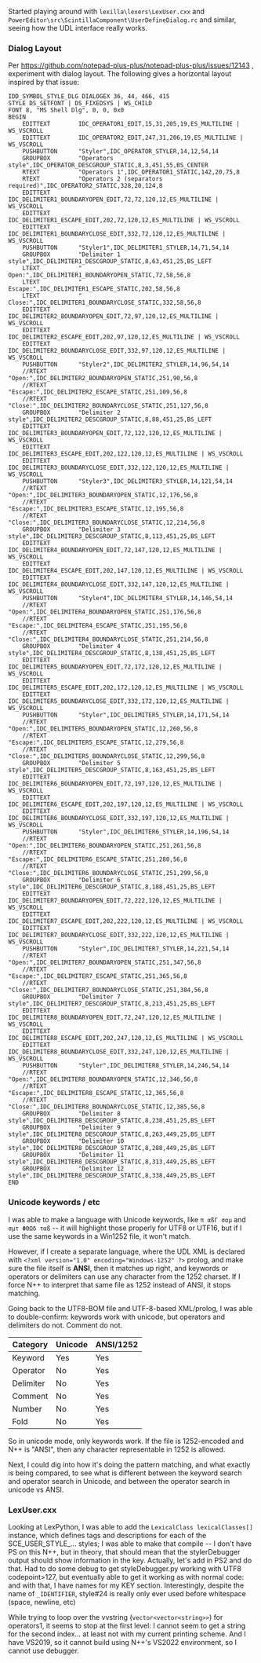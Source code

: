 Started playing around with `lexilla\lexers\LexUser.cxx` and `PowerEditor\src\ScintillaComponent\UserDefineDialog.rc` and similar, seeing how the UDL interface really works.

### Dialog Layout

Per https://github.com/notepad-plus-plus/notepad-plus-plus/issues/12143 , experiment with dialog layout.  The following gives a horizontal layout inspired by that issue:
```
IDD_SYMBOL_STYLE_DLG DIALOGEX 36, 44, 466, 415
STYLE DS_SETFONT | DS_FIXEDSYS | WS_CHILD
FONT 8, "MS Shell Dlg", 0, 0, 0x0
BEGIN
    EDITTEXT        IDC_OPERATOR1_EDIT,15,31,205,19,ES_MULTILINE | WS_VSCROLL
    EDITTEXT        IDC_OPERATOR2_EDIT,247,31,206,19,ES_MULTILINE | WS_VSCROLL
    PUSHBUTTON      "Styler",IDC_OPERATOR_STYLER,14,12,54,14
    GROUPBOX        "Operators style",IDC_OPERATOR_DESCGROUP_STATIC,8,3,451,55,BS_CENTER
    RTEXT           "Operators 1",IDC_OPERATOR1_STATIC,142,20,75,8
    RTEXT           "Operators 2 (separators required)",IDC_OPERATOR2_STATIC,328,20,124,8
    EDITTEXT        IDC_DELIMITER1_BOUNDARYOPEN_EDIT,72,72,120,12,ES_MULTILINE | WS_VSCROLL
    EDITTEXT        IDC_DELIMITER1_ESCAPE_EDIT,202,72,120,12,ES_MULTILINE | WS_VSCROLL
    EDITTEXT        IDC_DELIMITER1_BOUNDARYCLOSE_EDIT,332,72,120,12,ES_MULTILINE | WS_VSCROLL
    PUSHBUTTON      "Styler1",IDC_DELIMITER1_STYLER,14,71,54,14
    GROUPBOX        "Delimiter 1 style",IDC_DELIMITER1_DESCGROUP_STATIC,8,63,451,25,BS_LEFT
    LTEXT           " Open:",IDC_DELIMITER1_BOUNDARYOPEN_STATIC,72,58,56,8
    LTEXT           " Escape:",IDC_DELIMITER1_ESCAPE_STATIC,202,58,56,8
    LTEXT           " Close:",IDC_DELIMITER1_BOUNDARYCLOSE_STATIC,332,58,56,8
    EDITTEXT        IDC_DELIMITER2_BOUNDARYOPEN_EDIT,72,97,120,12,ES_MULTILINE | WS_VSCROLL
    EDITTEXT        IDC_DELIMITER2_ESCAPE_EDIT,202,97,120,12,ES_MULTILINE | WS_VSCROLL
    EDITTEXT        IDC_DELIMITER2_BOUNDARYCLOSE_EDIT,332,97,120,12,ES_MULTILINE | WS_VSCROLL
    PUSHBUTTON      "Styler2",IDC_DELIMITER2_STYLER,14,96,54,14
    //RTEXT           "Open:",IDC_DELIMITER2_BOUNDARYOPEN_STATIC,251,90,56,8
    //RTEXT           "Escape:",IDC_DELIMITER2_ESCAPE_STATIC,251,109,56,8
    //RTEXT           "Close:",IDC_DELIMITER2_BOUNDARYCLOSE_STATIC,251,127,56,8
    GROUPBOX        "Delimiter 2 style",IDC_DELIMITER2_DESCGROUP_STATIC,8,88,451,25,BS_LEFT
    EDITTEXT        IDC_DELIMITER3_BOUNDARYOPEN_EDIT,72,122,120,12,ES_MULTILINE | WS_VSCROLL
    EDITTEXT        IDC_DELIMITER3_ESCAPE_EDIT,202,122,120,12,ES_MULTILINE | WS_VSCROLL
    EDITTEXT        IDC_DELIMITER3_BOUNDARYCLOSE_EDIT,332,122,120,12,ES_MULTILINE | WS_VSCROLL
    PUSHBUTTON      "Styler3",IDC_DELIMITER3_STYLER,14,121,54,14
    //RTEXT           "Open:",IDC_DELIMITER3_BOUNDARYOPEN_STATIC,12,176,56,8
    //RTEXT           "Escape:",IDC_DELIMITER3_ESCAPE_STATIC,12,195,56,8
    //RTEXT           "Close:",IDC_DELIMITER3_BOUNDARYCLOSE_STATIC,12,214,56,8
    GROUPBOX        "Delimiter 3 style",IDC_DELIMITER3_DESCGROUP_STATIC,8,113,451,25,BS_LEFT
    EDITTEXT        IDC_DELIMITER4_BOUNDARYOPEN_EDIT,72,147,120,12,ES_MULTILINE | WS_VSCROLL
    EDITTEXT        IDC_DELIMITER4_ESCAPE_EDIT,202,147,120,12,ES_MULTILINE | WS_VSCROLL
    EDITTEXT        IDC_DELIMITER4_BOUNDARYCLOSE_EDIT,332,147,120,12,ES_MULTILINE | WS_VSCROLL
    PUSHBUTTON      "Styler4",IDC_DELIMITER4_STYLER,14,146,54,14
    //RTEXT           "Open:",IDC_DELIMITER4_BOUNDARYOPEN_STATIC,251,176,56,8
    //RTEXT           "Escape:",IDC_DELIMITER4_ESCAPE_STATIC,251,195,56,8
    //RTEXT           "Close:",IDC_DELIMITER4_BOUNDARYCLOSE_STATIC,251,214,56,8
    GROUPBOX        "Delimiter 4 style",IDC_DELIMITER4_DESCGROUP_STATIC,8,138,451,25,BS_LEFT
    EDITTEXT        IDC_DELIMITER5_BOUNDARYOPEN_EDIT,72,172,120,12,ES_MULTILINE | WS_VSCROLL
    EDITTEXT        IDC_DELIMITER5_ESCAPE_EDIT,202,172,120,12,ES_MULTILINE | WS_VSCROLL
    EDITTEXT        IDC_DELIMITER5_BOUNDARYCLOSE_EDIT,332,172,120,12,ES_MULTILINE | WS_VSCROLL
    PUSHBUTTON      "Styler",IDC_DELIMITER5_STYLER,14,171,54,14
    //RTEXT           "Open:",IDC_DELIMITER5_BOUNDARYOPEN_STATIC,12,260,56,8
    //RTEXT           "Escape:",IDC_DELIMITER5_ESCAPE_STATIC,12,279,56,8
    //RTEXT           "Close:",IDC_DELIMITER5_BOUNDARYCLOSE_STATIC,12,299,56,8
    GROUPBOX        "Delimiter 5 style",IDC_DELIMITER5_DESCGROUP_STATIC,8,163,451,25,BS_LEFT
    EDITTEXT        IDC_DELIMITER6_BOUNDARYOPEN_EDIT,72,197,120,12,ES_MULTILINE | WS_VSCROLL
    EDITTEXT        IDC_DELIMITER6_ESCAPE_EDIT,202,197,120,12,ES_MULTILINE | WS_VSCROLL
    EDITTEXT        IDC_DELIMITER6_BOUNDARYCLOSE_EDIT,332,197,120,12,ES_MULTILINE | WS_VSCROLL
    PUSHBUTTON      "Styler",IDC_DELIMITER6_STYLER,14,196,54,14
    //RTEXT           "Open:",IDC_DELIMITER6_BOUNDARYOPEN_STATIC,251,261,56,8
    //RTEXT           "Escape:",IDC_DELIMITER6_ESCAPE_STATIC,251,280,56,8
    //RTEXT           "Close:",IDC_DELIMITER6_BOUNDARYCLOSE_STATIC,251,299,56,8
    GROUPBOX        "Delimiter 6 style",IDC_DELIMITER6_DESCGROUP_STATIC,8,188,451,25,BS_LEFT
    EDITTEXT        IDC_DELIMITER7_BOUNDARYOPEN_EDIT,72,222,120,12,ES_MULTILINE | WS_VSCROLL
    EDITTEXT        IDC_DELIMITER7_ESCAPE_EDIT,202,222,120,12,ES_MULTILINE | WS_VSCROLL
    EDITTEXT        IDC_DELIMITER7_BOUNDARYCLOSE_EDIT,332,222,120,12,ES_MULTILINE | WS_VSCROLL
    PUSHBUTTON      "Styler",IDC_DELIMITER7_STYLER,14,221,54,14
    //RTEXT           "Open:",IDC_DELIMITER7_BOUNDARYOPEN_STATIC,251,347,56,8
    //RTEXT           "Escape:",IDC_DELIMITER7_ESCAPE_STATIC,251,365,56,8
    //RTEXT           "Close:",IDC_DELIMITER7_BOUNDARYCLOSE_STATIC,251,384,56,8
    GROUPBOX        "Delimiter 7 style",IDC_DELIMITER7_DESCGROUP_STATIC,8,213,451,25,BS_LEFT
    EDITTEXT        IDC_DELIMITER8_BOUNDARYOPEN_EDIT,72,247,120,12,ES_MULTILINE | WS_VSCROLL
    EDITTEXT        IDC_DELIMITER8_ESCAPE_EDIT,202,247,120,12,ES_MULTILINE | WS_VSCROLL
    EDITTEXT        IDC_DELIMITER8_BOUNDARYCLOSE_EDIT,332,247,120,12,ES_MULTILINE | WS_VSCROLL
    PUSHBUTTON      "Styler",IDC_DELIMITER8_STYLER,14,246,54,14
    //RTEXT           "Open:",IDC_DELIMITER8_BOUNDARYOPEN_STATIC,12,346,56,8
    //RTEXT           "Escape:",IDC_DELIMITER8_ESCAPE_STATIC,12,365,56,8
    //RTEXT           "Close:",IDC_DELIMITER8_BOUNDARYCLOSE_STATIC,12,385,56,8
    GROUPBOX        "Delimiter 8 style",IDC_DELIMITER8_DESCGROUP_STATIC,8,238,451,25,BS_LEFT
    GROUPBOX        "Delimiter 9 style",IDC_DELIMITER8_DESCGROUP_STATIC,8,263,449,25,BS_LEFT
    GROUPBOX        "Delimiter 10 style",IDC_DELIMITER8_DESCGROUP_STATIC,8,288,449,25,BS_LEFT
    GROUPBOX        "Delimiter 11 style",IDC_DELIMITER8_DESCGROUP_STATIC,8,313,449,25,BS_LEFT
    GROUPBOX        "Delimiter 12 style",IDC_DELIMITER8_DESCGROUP_STATIC,8,338,449,25,BS_LEFT
END
```

### Unicode keywords / etc

I was able to make a language with Unicode keywords, like `π αßΓ σαµ` and `σµτ ΦΘΩδ ταß` -- it will highlight those properly for UTF8 or UTF16, but if I use the same keywords in a Win1252 file, it won't match.

However, if I create a separate language, where the UDL XML is declared with `<?xml version="1.0" encoding="Windows-1252" ?>` prolog, and make sure the file itself is **ANSI**, then it matches up right, and keywords or operators or delimiters can use any character from the 1252 charset.  If I force N++ to interpret that same file as 1252 instead of ANSI, it stops matching.

Going back to the UTF8-BOM file and UTF-8-based XML/prolog, I was able to double-confirm: keywords work with unicode, but operators and delimiters do not.  Comment do not.  

| Category | Unicode | ANSI/1252 |
|----------|---------|-----------|
| Keyword  | Yes     | Yes       |
| Operator | No      | Yes       |
| Delimiter| No      | Yes       |
| Comment  | No      | Yes       |
| Number   | No      | Yes       |
| Fold     | No      | Yes       |

So in unicode mode, only keywords work.  If the file is 1252-encoded and N++ is "ANSI", then any character representable in 1252 is allowed.

Next, I could dig into how it's doing the pattern matching, and what exactly is being compared, to see what is different between the keyword search and operator search in Unicode, and between the operator search in unicode vs ANSI.

### LexUser.cxx

Looking at LexPython, I was able to add the `LexicalClass lexicalClasses[]` instance, which defines tags and descriptions for each of the SCE_USER_STYLE_... styles; I was able to make that compile -- I don't have PS on this N++, but in theory, that should mean that the stylerDebugger output should show information in the key.  Actually, let's add in PS2 and do that.  Had to do some debug to get styleDebugger.py working with UTF8 codepoint>127, but eventually able to get it working as with normal code: and with that, I have names for my KEY section.  Interestingly, despite the name of `_IDENTIFIER`, style#24 is really only ever used before whitespace (space, newline, etc)

While trying to loop over the vvstring (`vector<vector<string>>`) for operators1, it seems to stop at the first level: I cannot seem to get a string for the second index... at least not with my current printing scheme.  And I have VS2019, so it cannot build using N++'s VS2022 environment, so I cannot use debugger.
